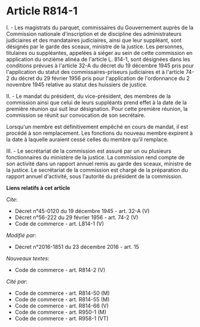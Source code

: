 # Article R814-1

I. - Les magistrats du parquet, commissaires du Gouvernement auprès de la Commission nationale d'inscription et de discipline
des administrateurs judiciaires et des mandataires judiciaires, ainsi que leur suppléant, sont désignés par le garde des
sceaux, ministre de la justice. Les personnes, titulaires ou suppléantes, appelées à siéger au sein de cette commission en
application du onzième alinéa de l'article L. 814-1, sont désignées dans les conditions prévues à l'article 32-A du décret du
19 décembre 1945 pris pour l'application du statut des commissaires-priseurs judiciaires et à l'article 74-2 du décret du 29
février 1956 pris pour l'application de l'ordonnance du 2 novembre 1945 relative au statut des huissiers de justice.

II. - Le mandat du président, du vice-président, des membres de la commission ainsi que celui de leurs suppléants prend effet
à la date de la première réunion qui suit leur désignation. Pour cette première réunion, la commission se réunit sur
convocation de son secrétaire.

Lorsqu'un membre est définitivement empêché en cours de mandat, il est procédé à son remplacement. Les fonctions du nouveau
membre expirent à la date à laquelle auraient cessé celles du membre qu'il remplace.

III. - Le secrétariat de la commission est assuré par un ou plusieurs fonctionnaires du ministère de la justice. La
commission rend compte de son activité dans un rapport annuel remis au garde des sceaux, ministre de la justice. Le
secrétariat de la commission est chargé de la préparation du rapport annuel d'activité, sous l'autorité du président de la
commission.

**Liens relatifs à cet article**

_Cite_:

  - Décret n°45-0120 du 19 décembre 1945 - art. 32-A (V)
  - Décret n°56-222 du 29 février 1956 - art. 74-2 (V)
  - Code de commerce - art. L814-1 (V)

_Modifié par_:

  - Décret n°2016-1851 du 23 décembre 2016 - art. 15

_Nouveaux textes_:

  - Code de commerce - art. R814-2 (V)

_Cité par_:

  - Code de commerce - art. R814-50 (M)
  - Code de commerce - art. R814-55 (M)
  - Code de commerce - art. R814-66 (V)
  - Code de commerce - art. R950-1 (M)
  - Code de commerce - art. R958-1 (VT)
